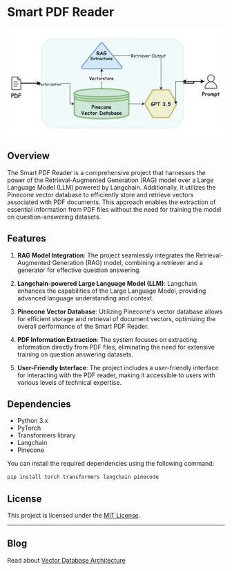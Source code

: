 # Smart PDF Reader

![smart pdf reader](/screenshots/IMG_4161.JPG)

## Overview

The Smart PDF Reader is a comprehensive project that harnesses the power of the Retrieval-Augmented Generation (RAG) model over a Large Language Model (LLM) powered by Langchain. Additionally, it utilizes the Pinecone vector database to efficiently store and retrieve vectors associated with PDF documents. This approach enables the extraction of essential information from PDF files without the need for training the model on question-answering datasets.

## Features

1. **RAG Model Integration**: The project seamlessly integrates the Retrieval-Augmented Generation (RAG) model, combining a retriever and a generator for effective question answering.

2. **Langchain-powered Large Language Model (LLM)**: Langchain enhances the capabilities of the Large Language Model, providing advanced language understanding and context.

3. **Pinecone Vector Database**: Utilizing Pinecone's vector database allows for efficient storage and retrieval of document vectors, optimizing the overall performance of the Smart PDF Reader.

4. **PDF Information Extraction**: The system focuses on extracting information directly from PDF files, eliminating the need for extensive training on question answering datasets.

5. **User-Friendly Interface**: The project includes a user-friendly interface for interacting with the PDF reader, making it accessible to users with various levels of technical expertise.

## Dependencies

- Python 3.x
- PyTorch
- Transformers library
- Langchain
- Pinecone

You can install the required dependencies using the following command:

```bash
pip install torch transformers langchain pinecode
```


## License

This project is licensed under the [MIT License](LICENSE).

---

## Blog
Read about [Vector Database Architecture](https://arshad-kazi.com/vector-database-and-its-architecture/)
